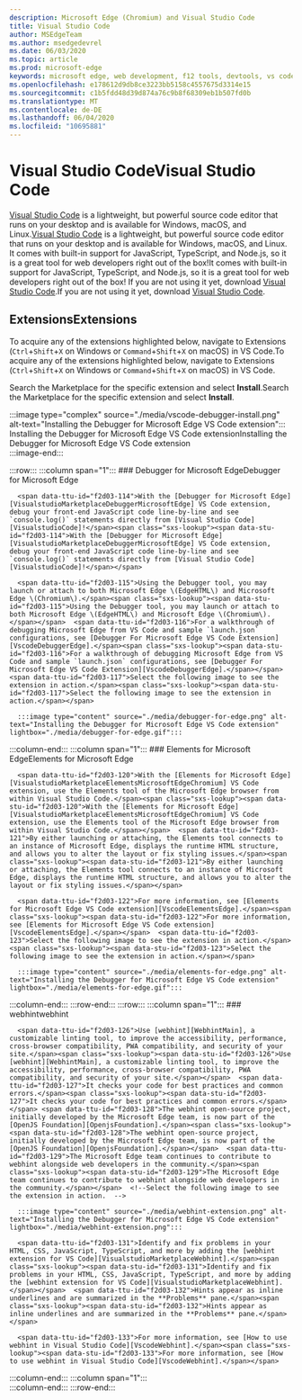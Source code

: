 ```yaml
---
description: Microsoft Edge (Chromium) and Visual Studio Code
title: Visual Studio Code
author: MSEdgeTeam
ms.author: msedgedevrel
ms.date: 06/03/2020
ms.topic: article
ms.prod: microsoft-edge
keywords: microsoft edge, web development, f12 tools, devtools, vs code, visual studio code, debugger, webhint
ms.openlocfilehash: e178612d9db8ce3223bb5158c4557675d3314e15
ms.sourcegitcommit: c1b5fdd48d39d874a76c9b8f68309eb1b507fd0b
ms.translationtype: MT
ms.contentlocale: de-DE
ms.lasthandoff: 06/04/2020
ms.locfileid: "10695881"
---
```

# <span data-ttu-id="f2d03-104">Visual Studio Code</span><span class="sxs-lookup"><span data-stu-id="f2d03-104">Visual Studio Code</span></span>  

<span data-ttu-id="f2d03-105">[Visual Studio Code][VisualStudioCodeDocs] is a lightweight, but powerful source code editor that runs on your desktop and is available for Windows, macOS, and Linux.</span><span class="sxs-lookup"><span data-stu-id="f2d03-105">[Visual Studio Code][VisualStudioCodeDocs] is a lightweight, but powerful source code editor that runs on your desktop and is available for Windows, macOS, and Linux.</span></span>  <span data-ttu-id="f2d03-106">It comes with built-in support for JavaScript, TypeScript, and Node.js, so it is a great tool for web developers right out of the box!</span><span class="sxs-lookup"><span data-stu-id="f2d03-106">It comes with built-in support for JavaScript, TypeScript, and Node.js, so it is a great tool for web developers right out of the box!</span></span>  <span data-ttu-id="f2d03-107">If you are not using it yet, download [Visual Studio Code][VisualstudioCode].</span><span class="sxs-lookup"><span data-stu-id="f2d03-107">If you are not using it yet, download [Visual Studio Code][VisualstudioCode].</span></span>  

## <span data-ttu-id="f2d03-108">Extensions</span><span class="sxs-lookup"><span data-stu-id="f2d03-108">Extensions</span></span>  

<!--Todo: We want to put something like the tiles for extensions VS Code uses on this page https://code.visualstudio.com/Docs#top-extensions but I don't think this is a markdown page.  I think it's a web page.  I couldn't find anything in https://github.com/Microsoft/vscode-docs that looks like this page. In the meantime, here's what I've come up with: -->  

<span data-ttu-id="f2d03-109">To acquire any of the extensions highlighted below, navigate to Extensions \(`Ctrl`+`Shift`+`X` on Windows or `Command`+`Shift`+`X` on macOS\) in VS Code.</span><span class="sxs-lookup"><span data-stu-id="f2d03-109">To acquire any of the extensions highlighted below, navigate to Extensions \(`Ctrl`+`Shift`+`X` on Windows or `Command`+`Shift`+`X` on macOS\) in VS Code.</span></span>  

<span data-ttu-id="f2d03-110">Search the Marketplace for the specific extension and select **Install**.</span><span class="sxs-lookup"><span data-stu-id="f2d03-110">Search the Marketplace for the specific extension and select **Install**.</span></span>  

:::image type="complex" source="./media/vscode-debugger-install.png" alt-text="Installing the Debugger for Microsoft Edge VS Code extension":::
   <span data-ttu-id="f2d03-112">Installing the Debugger for Microsoft Edge VS Code extension</span><span class="sxs-lookup"><span data-stu-id="f2d03-112">Installing the Debugger for Microsoft Edge VS Code extension</span></span>  
:::image-end:::  

:::row:::
   :::column span="1":::
      ### <span data-ttu-id="f2d03-113">Debugger for Microsoft Edge</span><span class="sxs-lookup"><span data-stu-id="f2d03-113">Debugger for Microsoft Edge</span></span>  

      <span data-ttu-id="f2d03-114">With the [Debugger for Microsoft Edge][VisualstudioMarketplaceDebuggerMicrosoftEdge] VS Code extension, debug your front-end JavaScript code line-by-line and see `console.log()` statements directly from [Visual Studio Code][VisualstudioCode]!</span><span class="sxs-lookup"><span data-stu-id="f2d03-114">With the [Debugger for Microsoft Edge][VisualstudioMarketplaceDebuggerMicrosoftEdge] VS Code extension, debug your front-end JavaScript code line-by-line and see `console.log()` statements directly from [Visual Studio Code][VisualstudioCode]!</span></span>  
      
      <span data-ttu-id="f2d03-115">Using the Debugger tool, you may launch or attach to both Microsoft Edge \(EdgeHTML\) and Microsoft Edge \(Chromium\).</span><span class="sxs-lookup"><span data-stu-id="f2d03-115">Using the Debugger tool, you may launch or attach to both Microsoft Edge \(EdgeHTML\) and Microsoft Edge \(Chromium\).</span></span>  <span data-ttu-id="f2d03-116">For a walkthrough of debugging Microsoft Edge from VS Code and sample `launch.json` configurations, see [Debugger For Microsoft Edge VS Code Extension][VscodeDebuggerEdge].</span><span class="sxs-lookup"><span data-stu-id="f2d03-116">For a walkthrough of debugging Microsoft Edge from VS Code and sample `launch.json` configurations, see [Debugger For Microsoft Edge VS Code Extension][VscodeDebuggerEdge].</span></span>  <span data-ttu-id="f2d03-117">Select the following image to see the extension in action.</span><span class="sxs-lookup"><span data-stu-id="f2d03-117">Select the following image to see the extension in action.</span></span>  

      :::image type="content" source="./media/debugger-for-edge.png" alt-text="Installing the Debugger for Microsoft Edge VS Code extension" lightbox="./media/debugger-for-edge.gif":::  
   :::column-end:::
   :::column span="1":::
      ### <span data-ttu-id="f2d03-119">Elements for Microsoft Edge</span><span class="sxs-lookup"><span data-stu-id="f2d03-119">Elements for Microsoft Edge</span></span>  
      
      <span data-ttu-id="f2d03-120">With the [Elements for Microsoft Edge][VisualstudioMarketplaceElementsMicrosoftEdgeChromium] VS Code extension, use the Elements tool of the Microsoft Edge browser from within Visual Studio Code.</span><span class="sxs-lookup"><span data-stu-id="f2d03-120">With the [Elements for Microsoft Edge][VisualstudioMarketplaceElementsMicrosoftEdgeChromium] VS Code extension, use the Elements tool of the Microsoft Edge browser from within Visual Studio Code.</span></span>  <span data-ttu-id="f2d03-121">By either launching or attaching, the Elements tool connects to an instance of Microsoft Edge, displays the runtime HTML structure, and allows you to alter the layout or fix styling issues.</span><span class="sxs-lookup"><span data-stu-id="f2d03-121">By either launching or attaching, the Elements tool connects to an instance of Microsoft Edge, displays the runtime HTML structure, and allows you to alter the layout or fix styling issues.</span></span>  
      
      <span data-ttu-id="f2d03-122">For more information, see [Elements for Microsoft Edge VS Code extension][VscodeElementsEdge].</span><span class="sxs-lookup"><span data-stu-id="f2d03-122">For more information, see [Elements for Microsoft Edge VS Code extension][VscodeElementsEdge].</span></span>  <span data-ttu-id="f2d03-123">Select the following image to see the extension in action.</span><span class="sxs-lookup"><span data-stu-id="f2d03-123">Select the following image to see the extension in action.</span></span>  
      
      :::image type="content" source="./media/elements-for-edge.png" alt-text="Installing the Debugger for Microsoft Edge VS Code extension" lightbox="./media/elements-for-edge.gif":::  
   :::column-end:::
:::row-end:::
:::row:::
   :::column span="1":::
      ### <span data-ttu-id="f2d03-125">webhint</span><span class="sxs-lookup"><span data-stu-id="f2d03-125">webhint</span></span>
      
      <span data-ttu-id="f2d03-126">Use [webhint][WebhintMain], a customizable linting tool, to improve the accessibility, performance, cross-browser compatibility, PWA compatibility, and security of your site.</span><span class="sxs-lookup"><span data-stu-id="f2d03-126">Use [webhint][WebhintMain], a customizable linting tool, to improve the accessibility, performance, cross-browser compatibility, PWA compatibility, and security of your site.</span></span>  <span data-ttu-id="f2d03-127">It checks your code for best practices and common errors.</span><span class="sxs-lookup"><span data-stu-id="f2d03-127">It checks your code for best practices and common errors.</span></span> <span data-ttu-id="f2d03-128">The webhint open-source project, initially developed by the Microsoft Edge team, is now part of the [OpenJS Foundation][OpenjsFoundation].</span><span class="sxs-lookup"><span data-stu-id="f2d03-128">The webhint open-source project, initially developed by the Microsoft Edge team, is now part of the [OpenJS Foundation][OpenjsFoundation].</span></span>  <span data-ttu-id="f2d03-129">The Microsoft Edge team continues to contribute to webhint alongside web developers in the community.</span><span class="sxs-lookup"><span data-stu-id="f2d03-129">The Microsoft Edge team continues to contribute to webhint alongside web developers in the community.</span></span>  <!--Select the following image to see the extension in action.  -->  
      
      :::image type="content" source="./media/webhint-extension.png" alt-text="Installing the Debugger for Microsoft Edge VS Code extension" lightbox="./media/webhint-extension.png":::  
      
      <span data-ttu-id="f2d03-131">Identify and fix problems in your HTML, CSS, JavaScript, TypeScript, and more by adding the [webhint extension for VS Code][VisualstudioMarketplaceWebhint].</span><span class="sxs-lookup"><span data-stu-id="f2d03-131">Identify and fix problems in your HTML, CSS, JavaScript, TypeScript, and more by adding the [webhint extension for VS Code][VisualstudioMarketplaceWebhint].</span></span>  <span data-ttu-id="f2d03-132">Hints appear as inline underlines and are summarized in the **Problems** pane.</span><span class="sxs-lookup"><span data-stu-id="f2d03-132">Hints appear as inline underlines and are summarized in the **Problems** pane.</span></span>  
      
      <span data-ttu-id="f2d03-133">For more information, see [How to use webhint in Visual Studio Code][VscodeWebhint].</span><span class="sxs-lookup"><span data-stu-id="f2d03-133">For more information, see [How to use webhint in Visual Studio Code][VscodeWebhint].</span></span>  
   :::column-end:::
   :::column span="1":::
      <!--Empty to retain grid  -->  
   :::column-end:::
:::row-end:::

<!-- image links -->  

<!--links -->  

[VscodeDebuggerEdge]: ./debugger-for-edge.md "Debugger For Microsoft Edge VS Code Extension | Microsoft Docs"  
[VscodeElementsEdge]: ./elements-for-edge.md "Elements For Microsoft Edge VS Code Extension | Microsoft Docs"  
[VscodeWebhint]: ./webhint.md "Webhint VS Code Extension | Microsoft Docs"  

[VisualstudioCode]: https://code.visualstudio.com "Visual Studio Code"  
[VisualStudioCodeDocs]: https://code.visualstudio.com/Docs "Documentation | Visual Studio Code"   

[VisualstudioMarketplaceDebuggerMicrosoftEdge]: https://marketplace.visualstudio.com/items?itemName=msjsdiag.debugger-for-edge "Debugger for Microsoft Edge | Visual Studio Marketplace"  
[VisualstudioMarketplaceElementsMicrosoftEdgeChromium]: https://marketplace.visualstudio.com/items?itemName=ms-edgedevtools.vscode-edge-devtools "Elements for Microsoft Edge (Chromium) | Visual Studio Marketplace"  

[VisualstudioMarketplaceWebhint]: https://marketplace.visualstudio.com/items?itemName=webhint.vscode-webhint "webhint | Visual Studio Marketplace"  

[WebhintMain]:  https://webhint.io "webhint"  
[OpenjsFoundation]:  https://openjsf.org "OpenJS Foundation"  
